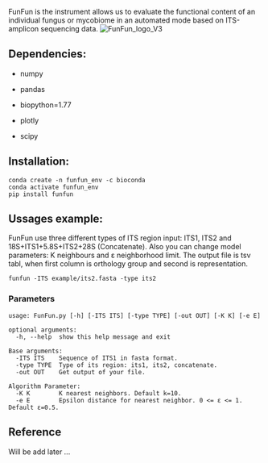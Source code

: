 FunFun is the instrument allows us to evaluate the functional content of an individual fungus or mycobiome in an automated mode based on ITS-amplicon sequencing data.
![FunFun_logo_V3](https://user-images.githubusercontent.com/53526550/177148554-e6db1eab-e4e2-4e44-90a0-66f3ba8fbb47.png)
## **Dependencies:**
- numpy

- pandas
- biopython=1.77
- plotly
- scipy
## **Installation:**

```
conda create -n funfun_env -c bioconda
conda activate funfun_env
pip install funfun
```

## **Ussages example:**

FunFun use three different types of ITS region input: ITS1, ITS2 and 18S+ITS1+5.8S+ITS2+28S (Concatenate). Also you can change model parameters: K neighbours and ε neighborhood limit. The output file is tsv tabl, when first column is orthology group and second is representation.

```
funfun -ITS example/its2.fasta -type its2
```
### Parameters
```
usage: FunFun.py [-h] [-ITS ITS] [-type TYPE] [-out OUT] [-K K] [-e E]

optional arguments:
  -h, --help  show this help message and exit

Base arguments:
  -ITS ITS    Sequence of ITS1 in fasta format.
  -type TYPE  Type of its region: its1, its2, concatenate.
  -out OUT    Get output of your file.

Algorithm Parameter:
  -K K        K nearest neighbors. Default k=10.
  -e E        Epsilon distance for nearest neighbor. 0 <= ε <= 1. Default ε=0.5.
```
## Reference
Will be add later ...
 
